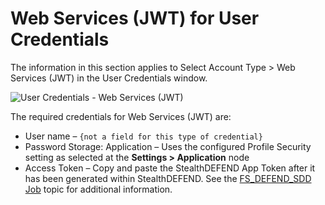 # Web Services (JWT) for User Credentials

The information in this section applies to Select Account Type > Web Services (JWT) in the User
Credentials window.

![User Credentials - Web Services (JWT)](/img/product_docs/accessanalyzer/admin/settings/connection/profile/webservicesjwt.webp)

The required credentials for Web Services (JWT) are:

- User name – `{not a field for this type of credential}`
- Password Storage: Application – Uses the configured Profile Security setting as selected at the
  **Settings > Application** node
- Access Token – Copy and paste the StealthDEFEND App Token after it has been generated within
  StealthDEFEND. See the [FS_DEFEND_SDD Job](/docs/accessanalyzer/12.0/administration/jobs/instantjobs/fs_defend_sdd.md) topic for
  additional information.
